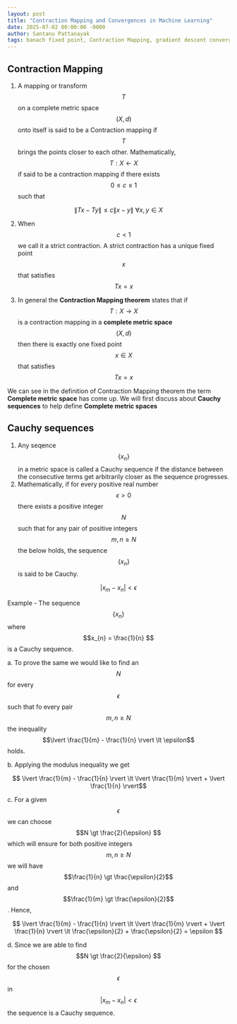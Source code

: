 ```yaml
---
layout: post
title: "Contraction Mapping and Convergences in Machine Learning"
date: 2025-07-02 00:00:00 -0000
author: Santanu Pattanayak
tags: banach fixed point, Contraction Mapping, gradient descent convergence through Contraction Mapping. 
---
```


## Contraction Mapping 

1.  A mapping or transform $$T$$ on a complete metric space $$(X,d)$$ onto itself is said to be a Contraction mapping if $$T$$ brings the points closer to each other. Mathematically, $$T:X \leftarrow X$$ if said to be a contraction mapping if there exists $$0 \le c \le 1$$ such that

$$ \lVert Tx - Ty \rVert \le c \lVert x-y \rVert \: \forall x,y \in X $$


2.  When $$c \lt 1 $$ we call it a strict contraction. A strict contraction has a unique fixed point $$x$$ that satisfies $$Tx = x$$

3. In general the **Contraction Mapping theorem** states that if $$T:X \rightarrow X$$ is a contraction mapping in a **complete metric space** $$(X,d)$$ then there is exactly one fixed point $$x \in X $$ that satisfies $$Tx=x$$

We can see in the definition of Contraction Mapping theorem the term **Complete metric space** has come up. We will first discuss about **Cauchy sequences** to help define **Complete metric spaces**  

## Cauchy sequences
1. Any seqence $${\{ x_n \}}$$ in a metric space is called a Cauchy sequence if the distance between the consecutive terms get arbitrarily closer as the sequence progresses.
2.  Mathematically, if for every positive real number $$\epsilon \gt 0 $$ there exists a positive integer $$N$$ such that for any pair of positive integers $$m,n \ge N$$ the below holds, the sequence $${\{ x_n \}}$$ is said to be Cauchy. 

$$ \lvert x_{m} - x_{n} \rvert \lt \epsilon$$

Example - The sequence $$\{x_n\}$$ where $$x_{n} = \frac{1}{n} $$ is a Cauchy sequence.

   a. To prove the same we would like to find an $$N$$ for every $$\epsilon$$ such that fo every pair $$m,n \ge N $$  the inequality $$\lvert \frac{1}{m} - \frac{1}{n} \rvert \lt \epsilon$$  holds.
   
   b. Applying the modulus inequality we get 
   
   $$ \lvert \frac{1}{m} - \frac{1}{n} \rvert \lt \lvert \frac{1}{m} \rvert + \lvert \frac{1}{n} \rvert$$
   
   c. For a given $$\epsilon$$ we can choose $$N \gt \frac{2}{\epsilon} $$ which will ensure for both positive integers $$m,n \ge N$$ we will have $$\frac{1}{n} \gt \frac{\epsilon}{2}$$ and $$\frac{1}{m} \gt \frac{\epsilon}{2}$$. Hence,
   
   $$ \lvert \frac{1}{m} - \frac{1}{n} \rvert \lt \lvert \frac{1}{m} \rvert + \lvert \frac{1}{n} \rvert \lt \frac{\epsilon}{2} + \frac{\epsilon}{2} = \epsilon $$
      
   d. Since we are able to find $$N \gt \frac{2}{\epsilon} $$ for the chosen $$\epsilon$$ in $$\lvert x_{m} - x_{n} \rvert \lt \epsilon$$ the sequence is a Cauchy sequence.







